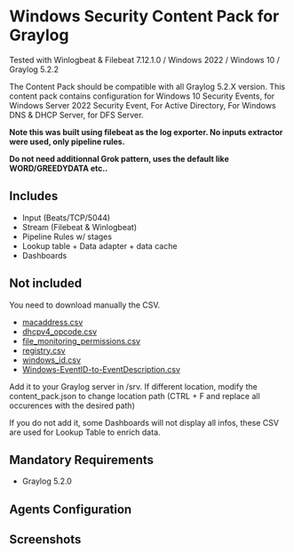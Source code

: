 # Windows Security Content Pack for Graylog

Tested with Winlogbeat & Filebeat 7.12.1.0 / Windows 2022 / Windows 10 / Graylog 5.2.2

The Content Pack should be compatible with all Graylog 5.2.X version. 
This content pack contains configuration for Windows 10 Security Events, for Windows Server 2022 Security Event, For Active Directory, For Windows DNS & DHCP Server, for DFS Server.

**Note this was built using filebeat  as the log exporter. No inputs extractor were used, only pipeline rules.**

**Do not need additionnal Grok pattern, uses the default like WORD/GREEDYDATA etc..**

## Includes

* Input (Beats/TCP/5044)
* Stream (Filebeat & Winlogbeat)
* Pipeline Rules w/  stages 
* Lookup table + Data adapter + data cache
* Dashboards 

## Not included

You need to download manually the CSV. 

- [macaddress.csv](csv/macaddress_list.csv)
- [dhcpv4_opcode.csv](csv/dhcpv4_opcode.csv)
- [file_monitoring_permissions.csv](csv/file_monitoring_permissions.csv)
- [registry.csv](csv/registry.csv)
- [windows_id.csv](csv/windows_id.csv)
- [Windows-EventID-to-EventDescription.csv](csv/Windows-EventID-to-EventDescription.csv)

Add it to your Graylog server in /srv.
If different location, modify the content_pack.json to change location path (CTRL + F and replace all occurences with the desired path)

If you do not add it, some Dashboards will not display all infos, these CSV are used for Lookup Table to enrich data.



## Mandatory Requirements
* Graylog 5.2.0 


## Agents Configuration



## Screenshots



